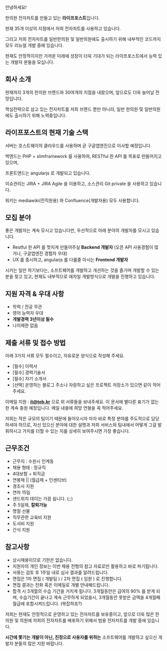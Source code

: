 안녕하세요!

한의원 전자차트를 만들고 있는 **라이프포스트**입니다.

현재 35개 이상의 지점에서 저희 전자차트를 사용하고 있습니다.

그리고 저희 전자차트를 일반한의원 및 일반의원에도 출시하기 위해 내부적인 코드까지 모두 리뉴얼 개발 중에 있습니다.

현재도 안정적이지만 가까운 미래에 성장이 더욱 기대가 되는 라이프포스트에서 능력 있는 개발자 분들을 모십니다.

## 회사 소개

현재까지 3개의 한의원 브랜드와 30여개의 지점을 내왔으며, 앞으로도 더욱 늘어날 전망입니다.

핵심전략으로 삼고 있는 전자차트를 저희 브랜드 뿐만 아니라, 일반 한의원 및 일반의원에도 출시하기 위해 노력중입니다.

## 라이프포스트의 현재 기술 스택

서버는 호스트웨이의 클라우드를 사용하며 곧 구글앱엔진으로 이사할 예정입니다.

백엔드는 PHP + slimframework 를 사용하여, RESTful 한 API 를 목표로 만들어지고 있으며,

프론트앤드는 angularjs 로 개발되고 있습니다.

이슈관리는 JIRA + JIRA Agile 을 이용하고,
소스관리 Git private 을 사용하고 있습니다.

위키는 mediawiki(전직원용) 와 Confluence(개발자용) 모두 사용합니다.

## 모집 분야

좋은 개발자는 계속 모시고 있습니다만, 우선적으로 아래 분야의 개발자를 모시고 있습니다.

- Restful 한 API 를 멋지게 만들어주실 **Backend 개발자** (오픈 API 사용경험이 많거나, 구글앱엔진 경험자 우대)
- UX 를 중시하고, angularjs 를 다룰줄 아시는 **Frontend 개발자**

시키는 일만 하기보다는, 소프트웨어를 개발하고 개선하는 것을 즐기며 개발할 수 있는 분을 찾고 있고, 현재도 내부적으로 애자일 개발방식으로 개발을 진행하고 있습니다.

## 지원 자격 & 우대 사항

- 학력 / 전공 무관
- 영어 능력자 우대
- **개발경력 3년이상 필수**
- 나이제한 없음

## 제출 서류 및 접수 방법

아래 3가지 서류 모두 필수이고, 자유로운 양식으로 작성해 주세요.

- [필수] 이력서
- [필수] 경력기술서
- [필수] 자기 소개서
- [선택] 운영하는 블로그 주소나 자랑하고 싶은 프로젝트 저장소가 있으면 같이 적어주세요.


이메일 지원 : **it@teb.kr** 으로 위 서류들을 보내주세요. 이 문서에 별다른 표기가 없는 한 계속 충원 예정입니다. 메일 내용에 희망 연봉을 꼭 적어주세요.

저희는 작은 규모의 팀이기 때문에 들어오시자 마자 바로 특정 분야를 주도적으로 담당하셔야 하므로, 자신 있으신 분야에 대한 설명과 저희 서비스와 팀내에서 어떻게 그걸 발휘하시고 가치를 더할 수 있는 지를 상세히 보여주시면 가장 좋습니다.

## 근무조건

- 근무지 : 수원시 인계동
- 채용 형태 : 정규직
- 4대보험 + 퇴직금
- 연봉제 || (월급제 + 인센티브)
- 경조사 지원
- 연차 15일
- 샌드위치 데이는 가끔 쉽니다. (;;)
- 주 5일제, **칼퇴가능**
- 명절 선물
- 직무관련 교육비 지원
- 도서비 지원
- 간식 지원

## 참고사항

- 상시채용이므로 기한은 없습니다.
- 지원자의 개인 정보는 이번 채용 전형의 참고 자료로만 활용하고 바로 파기됩니다.
- 서류는 검토 후 1주일 내로 심사 결과를 알려드립니다.
- 면접은 1차 면접 ( 개발팀 ) / 2차 면접 ( 임원 ) 로 진행합니다.
- 면접 결과는 전화 혹은 이메일로 개별 안내해드립니다.
- 합격 시 3개월의 수습 기간을 거치게 됩니다. 3개월동안은 급여의 90% 를 받게 되며, 수습기간이 끝나고 계속 근무하게 되었을시, 3개월동안 못받은 금액을 4개월째 월급에 포함시켜드립니다. (복잡하죠?)

저희는 현재도 안정적으로 운영하고 있는 전자차트를 보유중이고,
앞으로 더욱 많은 한의원 및  의원에 저희의 전자차트를 배포하기 위해서 범용 전자차트를 개발 중에 있습니다.

**시간에 쫓기는 개발이 아닌, 진정으로 사용자를 위하는** 소프트웨어를 개발하고 싶으신 개발자 분들의 많은 지원 바랍니다.
